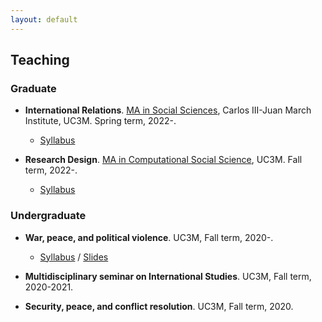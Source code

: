 ```yaml
---
layout: default
---
```


## Teaching

### Graduate

- **International Relations**. [MA in Social Sciences](https://ic3jm.es/en/postgraduates/master-degree-social-sciences/), Carlos III-Juan March Institute, UC3M. Spring term, 2022-.
  - [Syllabus](https://raw.githack.com/franvillamil/syllabi/master/current/syllabus_IR.pdf)

- **Research Design**. [MA in Computational Social Science](https://ic3jm.es/en/postgraduates/master-in-computational-social-sciences/), UC3M. Fall term, 2022-.
  - [Syllabus](https://raw.githack.com/franvillamil/syllabi/master/current/syllabus_research_design.pdf)

### Undergraduate

- **War, peace, and political violence**. UC3M, Fall term, 2020-.
  - [Syllabus](https://raw.githack.com/franvillamil/syllabi/master/current/syllabus_war_peace_political_violence.pdf) / [Slides](https://github.com/franvillamil/wp_polvio)

- **Multidisciplinary seminar on International Studies**. UC3M, Fall term, 2020-2021.

- **Security, peace, and conflict resolution**. UC3M, Fall term, 2020.
